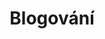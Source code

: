 ---
title: "Blogování"
permalink: blogovani
redirect_to: /rozcestnik.html#Blogování
exclude: true
---